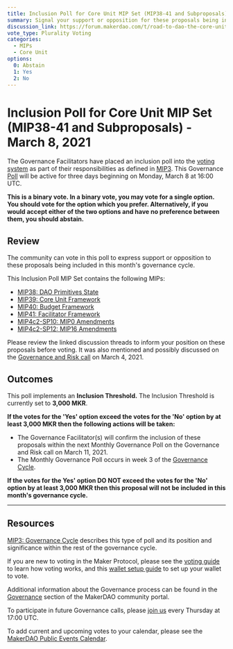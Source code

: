 ```yaml
---
title: Inclusion Poll for Core Unit MIP Set (MIP38-41 and Subproposals) - March 8, 2021
summary: Signal your support or opposition for these proposals being included in this month's governance cycle.
discussion_link: https://forum.makerdao.com/t/road-to-dao-the-core-unit-operating-model/6105
vote_type: Plurality Voting
categories:
  - MIPs
  - Core Unit
options:
  0: Abstain
  1: Yes
  2: No
---
```


# Inclusion Poll for Core Unit MIP Set (MIP38-41 and Subproposals) - March 8, 2021

The Governance Facilitators have placed an inclusion poll into the [voting system](https://vote.makerdao.com/polling) as part of their responsibilities as defined in [MIP3](https://github.com/makerdao/mips/blob/master/MIP3/mip3.md). This Governance [Poll](https://community-development.makerdao.com/en/learn/governance/on-chain-gov) will be active for three days beginning on Monday, March 8 at 16:00 UTC.

**This is a binary vote. In a binary vote, you may vote for a single option. You should vote for the option which you prefer. Alternatively, if you would accept either of the two options and have no preference between them, you should abstain.**

## Review

The community can vote in this poll to express support or opposition to these proposals being included in this month's governance cycle.

This Inclusion Poll MIP Set contains the following MIPs:

- [MIP38: DAO Primitives State](https://forum.makerdao.com/t/mip38-dao-primitives-state/6095)
- [MIP39: Core Unit Framework](https://forum.makerdao.com/t/mip39-core-unit-framework/6096)
- [MIP40: Budget Framework](https://forum.makerdao.com/t/mip40-budget-framework/6097)
- [MIP41: Facilitator Framework](https://forum.makerdao.com/t/mip41-facilitator-framework/6098)
- [MIP4c2-SP10: MIP0 Amendments ](https://forum.makerdao.com/t/mip4c2-sp10-mip0-amendments/6099)
- [MIP4c2-SP12: MIP16 Amendments](https://forum.makerdao.com/t/mip4c2-sp12-mip16-amendments/6101)

Please review the linked discussion threads to inform your position on these proposals before voting. It was also mentioned and possibly discussed on the [Governance and Risk call](https://forum.makerdao.com/t/agenda-discussion-scientific-governance-and-risk-131-thursday-march-4-17-00-utc/6737) on March 4, 2021.

## Outcomes

This poll implements an **Inclusion Threshold.** The Inclusion Threshold is currently set to **3,000 MKR**.

**If the votes for the 'Yes' option exceed the votes for the 'No' option by at least 3,000 MKR then the following actions will be taken:**

- The Governance Facilitator(s) will confirm the inclusion of these proposals within the next Monthly Governance Poll on the Governance and Risk call on March 11, 2021.
- The Monthly Governance Poll occurs in week 3 of the [Governance Cycle](https://github.com/makerdao/mips/blob/master/MIP3/mip3.md).

**If the votes for the Yes' option DO NOT exceed the votes for the 'No' option by at least 3,000 MKR then this proposal will not be included in this month's governance cycle.**

---

## Resources

[MIP3: Governance Cycle](https://github.com/makerdao/mips/blob/master/MIP3/mip3.md) describes this type of poll and its position and significance within the rest of the governance cycle.

If you are new to voting in the Maker Protocol, please see the [voting guide](https://community-development.makerdao.com/en/learn/governance/how-voting-works/) to learn how voting works, and this [wallet setup guide](https://community-development.makerdao.com/en/learn/governance/voting-setup/) to set up your wallet to vote.

Additional information about the Governance process can be found in the [Governance](https://community-development.makerdao.com/en/learn/governance) section of the MakerDAO community portal.

To participate in future Governance calls, please [join us](https://github.com/makerdao/community/tree/master/governance/governance-and-risk-meetings) every Thursday at 17:00 UTC.

To add current and upcoming votes to your calendar, please see the [MakerDAO Public Events Calendar](https://calendar.google.com/calendar/embed?src=makerdao.com_3efhm2ghipksegl009ktniomdk%40group.calendar.google.com&ctz=UTC&mode=week&showCalendars=0&showPrint=0).

